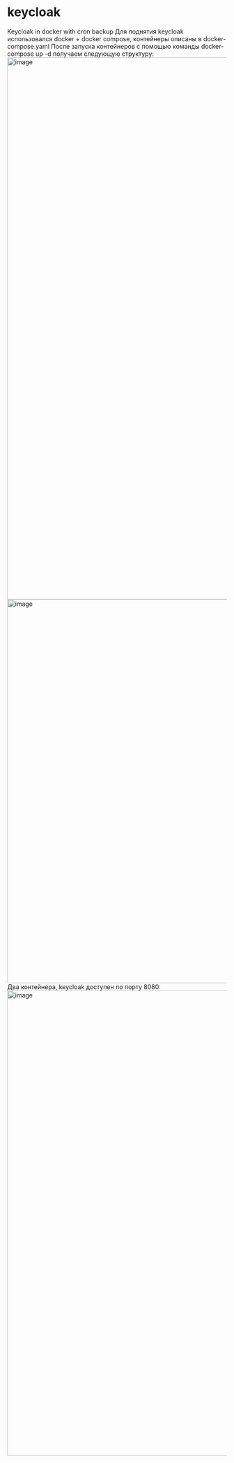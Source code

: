 # keycloak
Keycloak in docker with cron backup 
Для поднятия keycloak использовался docker + docker compose, контейнеры описаны в docker-compose.yaml
После запуска контейнеров с помощью команды docker-compose up -d получаем следующую структуру:
<img width="1242" alt="image" src="https://github.com/Carecup/keycloak/assets/25736912/892f5fcc-4b30-4cd7-ba0a-63dd9d532719">
<img width="880" alt="image" src="https://github.com/Carecup/keycloak/assets/25736912/2b5083d6-50e5-481c-8fd0-9a349630263f">
Два контейнера, keycloak доступен  по порту 8080:
<img width="1066" alt="image" src="https://github.com/Carecup/keycloak/assets/25736912/74517048-e273-4fe2-aa1b-9c066448326b">
